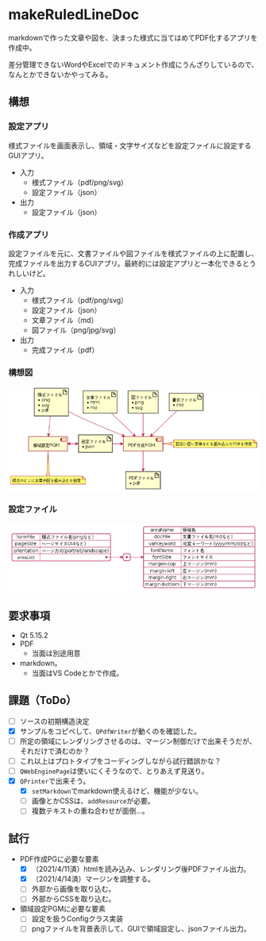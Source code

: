 # makeRuledLineDoc

markdownで作った文章や図を、決まった様式に当てはめてPDF化するアプリを作成中。

差分管理できないWordやExcelでのドキュメント作成にうんざりしているので、なんとかできないかやってみる。

## 構想

### 設定アプリ

様式ファイルを画面表示し、領域・文字サイズなどを設定ファイルに設定するGUIアプリ。

+ 入力
  + 様式ファイル（pdf/png/svg）
  + 設定ファイル（json）
+ 出力
  + 設定ファイル（json）

### 作成アプリ

設定ファイルを元に、文書ファイルや図ファイルを様式ファイルの上に配置し、完成ファイルを出力するCUIアプリ。最終的には設定アプリと一本化できるとうれしいけど。

+ 入力
  + 様式ファイル（pdf/png/svg）
  + 設定ファイル（json）
  + 文章ファイル（md）
  + 図ファイル（png/jpg/svg）
+ 出力
  + 完成ファイル（pdf）

### 構想図

![構想図](https://github.com/HelicobacterPylori/makeRuledLineDoc/blob/main/fig/fig1.png?raw=true)

### 設定ファイル

![設定ファイル](https://github.com/HelicobacterPylori/makeRuledLineDoc/blob/main/fig/fig2.png?raw=true)

## 要求事項

+ Qt 5.15.2
+ PDF
  + 当面は別途用意
+ markdown。
  + 当面はVS Codeとかで作成。

## 課題（ToDo）

+ [ ] ソースの初期構造決定
+ [x] サンプルをコピペして、`QPdfWriter`が動くのを確認した。
+ [ ] 所定の領域にレンダリングさせるのは、マージン制御だけで出来そうだが、それだけで済むのか？
+ [ ] これ以上はプロトタイプをコーディングしながら試行錯誤かな？
+ [ ] `QWebEnginePage`は使いにくそうなので、とりあえず見送り。
+ [x] `QPrinter`で出来そう。
  + [x] `setMarkdown`でmarkdown使えるけど、機能が少ない。
  + [ ] 画像とかCSSは、`addResource`が必要。
  + [ ] 複数テキストの重ね合わせが面倒…。

## 試行

+ PDF作成PGに必要な要素
  + [x] （2021/4/11済）htmlを読み込み、レンダリング後PDFファイル出力。
  + [x] （2021/4/14済）マージンを調整する。
  + [ ] 外部から画像を取り込む。
  + [ ] 外部からCSSを取り込む。
+ 領域設定PGMに必要な要素
  + [ ] 設定を扱うConfigクラス実装
  + [ ] pngファイルを背景表示して、GUIで領域設定し、jsonファイル出力。
